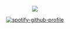 <div align="center">

![](https://komarev.com/ghpvc/?username=ennlo&color=FDFAF0&base=5834&style=flat-square&label=+★+)

[![spotify-github-profile](https://spotify-github-profile.kittinanx.com/api/view?uid=ytli9u7trg8a0ujmzzshj33yn&cover_image=true&theme=natemoo-re&show_offline=true&background_color=FDFAF0&interchange=true&bar_color=FDFAF0&bar_color_cover=false)](https://spotify-github-profile.kittinanx.com/api/view?uid=ytli9u7trg8a0ujmzzshj33yn&redirect=true)
